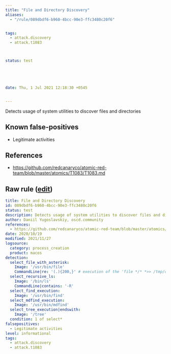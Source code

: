 ```yaml
---
title: "File and Directory Discovery"
aliases:
  - "/rule/089dbdf6-b960-4bcc-90e3-ffc3480c20f6"


tags:
  - attack.discovery
  - attack.t1083



status: test





date: Thu, 1 Jul 2021 12:18:30 +0545


---
```


Detects usage of system utilities to discover files and directories

<!--more-->


## Known false-positives

* Legitimate activities



## References

* https://github.com/redcanaryco/atomic-red-team/blob/master/atomics/T1083/T1083.md


## Raw rule ([edit](https://github.com/SigmaHQ/sigma/edit/master/rules/linux/macos/process_creation/proc_creation_macos_file_and_directory_discovery.yml))
```yaml
title: File and Directory Discovery
id: 089dbdf6-b960-4bcc-90e3-ffc3480c20f6
status: test
description: Detects usage of system utilities to discover files and directories
author: Daniil Yugoslavskiy, oscd.community
references:
  - https://github.com/redcanaryco/atomic-red-team/blob/master/atomics/T1083/T1083.md
date: 2020/10/19
modified: 2021/11/27
logsource:
  category: process_creation
  product: macos
detection:
  select_file_with_asterisk:
    Image: '/usr/bin/file'
    CommandLine|re: '(.){200,}' # execution of the 'file */* *>> /tmp/output.txt' will produce huge commandline
  select_recursive_ls:
    Image: '/bin/ls'
    CommandLine|contains: '-R'
  select_find_execution:
    Image: '/usr/bin/find'
  select_mdfind_execution:
    Image: '/usr/bin/mdfind'
  select_tree_execution|endswith:
    Image: '/tree'
  condition: 1 of select*
falsepositives:
  - Legitimate activities
level: informational
tags:
  - attack.discovery
  - attack.t1083

```
